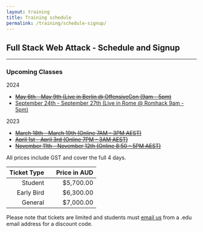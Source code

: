 ```yaml
---
layout: training
title: Training schedule
permalink: /training/schedule-signup/
---
```


## Full Stack Web Attack - Schedule and Signup

---

### Upcoming Classes

2024

- ~~[May 6th - May 9th (Live in Berlin @ OffensiveCon (9am - 5pm)](https://www.offensivecon.org/trainings/2024/full-stack-web-attack-java-edition.html)~~
- [September 24th - September 27th (Live in Rome @ Romhack 9am - 5pm)](https://romhack.io/training/2024/full-stack-web-attack/)

2023

- ~~[March 18th - March 19th (Online 7AM - 3PM AEST)](https://events.eventzilla.net/e/full-stack-web-attack-java-2138599975)~~
- ~~[April 1st - April 3rd (Online 7PM - 3AM AEST)](https://events.eventzilla.net/e/full-stack-web-attack-java-2138599658)~~
- ~~[November 11th - November 12th (Online 8:50 - 5PM AEST)](https://events.eventzilla.net/e/full-stack-web-attack-java-2138619243)~~

All prices include GST and cover the full 4 days.

| Ticket Type |   | Price in AUD |
|------------:|:-:|-------------:|
|     Student |   |    $5,700.00 |
|  Early Bird |   |    $6,300.00 |
|     General |   |    $7,000.00 |

Please note that tickets are limited and students must [email us](mailto:training@srcincite.io) from a .edu email address for a discount code.
